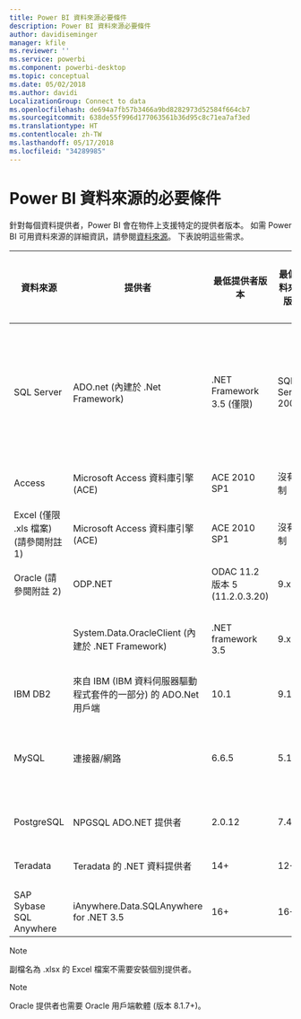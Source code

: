 ```yaml
---
title: Power BI 資料來源必要條件
description: Power BI 資料來源必要條件
author: davidiseminger
manager: kfile
ms.reviewer: ''
ms.service: powerbi
ms.component: powerbi-desktop
ms.topic: conceptual
ms.date: 05/02/2018
ms.author: davidi
LocalizationGroup: Connect to data
ms.openlocfilehash: de694a7fb57b3466a9bd8282973d52584f664cb7
ms.sourcegitcommit: 638de55f996d177063561b36d95c8c71ea7af3ed
ms.translationtype: HT
ms.contentlocale: zh-TW
ms.lasthandoff: 05/17/2018
ms.locfileid: "34289985"
---
```

# <a name="power-bi-data-source-prerequisites"></a>Power BI 資料來源的必要條件
針對每個資料提供者，Power BI 會在物件上支援特定的提供者版本。 如需 Power BI 可用資料來源的詳細資訊，請參閱[資料來源](desktop-data-sources.md)。 下表說明這些需求。

| 資料來源 | 提供者 | 最低提供者版本 | 最低資料來源版本 | 支援的資料來源物件 | 下載連結 |
| --- | --- | --- | --- | --- | --- |
| SQL Server |ADO.net (內建於 .Net Framework) |.NET Framework 3.5 (僅限) |SQL Server 2005+ |資料表/檢視、純量函數、資料表函數 |包含在 .NET Framework 3.5 或更新版本中 |
| Access |Microsoft Access 資料庫引擎 (ACE) |ACE 2010 SP1 |沒有限制 |資料表/檢視 |[下載連結](http://go.microsoft.com/fwlink/?linkid=285987&clcid=0x409) |
| Excel (僅限 .xls 檔案) (請參閱附註 1) |Microsoft Access 資料庫引擎 (ACE) |ACE 2010 SP1 |沒有限制 |資料表、工作表 |[下載連結](http://go.microsoft.com/fwlink/?linkid=285987&clcid=0x409) |
| Oracle (請參閱附註 2) |ODP.NET |ODAC 11.2 版本 5 (11.2.0.3.20) |9.x + |資料表/檢視 |[下載連結](http://go.microsoft.com/fwlink/?linkid=272376&clcid=0x409) |
| | System.Data.OracleClient (內建於 .NET Framework) |.NET framework 3.5 |9.x + |資料表/檢視 |包含在 .NET Framework 3.5 或更新版本中 |
| IBM DB2 |來自 IBM (IBM 資料伺服器驅動程式套件的一部分) 的 ADO.Net 用戶端 |10.1 |9.1+ |資料表/檢視 |[下載連結](http://go.microsoft.com/fwlink/?linkid=274911&clcid=0x409) |
| MySQL |連接器/網路 |6.6.5 |5.1 |資料表/檢視、純量函數 |[下載連結](http://go.microsoft.com/fwlink/?linkid=278885&clcid=0x409) |
| PostgreSQL |NPGSQL ADO.NET 提供者 |2.0.12 |7.4 |資料表/檢視 |[下載連結](http://go.microsoft.com/fwlink/?linkid=282716&clcid=0x409) |
| Teradata |Teradata 的 .NET 資料提供者 |14+ |12+ |資料表/檢視 |[下載連結](http://go.microsoft.com/fwlink/?linkid=278886&clcid=0x409) |
| SAP Sybase SQL Anywhere |iAnywhere.Data.SQLAnywhere for .NET 3.5 |16+ |16+ |資料表/檢視 |[下載連結](http://go.microsoft.com/fwlink/?linkid=324846) |

>[!NOTE]
>副檔名為 .xlsx 的 Excel 檔案不需要安裝個別提供者。

>[!NOTE]
>Oracle 提供者也需要 Oracle 用戶端軟體 (版本 8.1.7+)。
> 
> 


